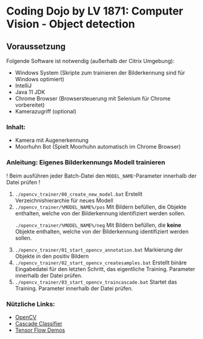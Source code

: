 # Coding Dojo by LV 1871: Computer Vision - Object detection

## Voraussetzung

Folgende Software ist notwendig (außerhalb der Citrix Umgebung):

* Windows System (Skripte zum trainieren der Bilderkennung sind für Windows optimiert)
* IntelliJ
* Java 11 JDK
* Chrome Browser (Browsersteuerung mit Selenium für Chrome vorbereitet)
* Kamerazugriff (optional)

### Inhalt:

* Kamera mit Augenerkennung
* Moorhuhn Bot (Spielt Moorhuhn automatisch im Chrome Browser)

### Anleitung: Eigenes Bilderkennungs Modell trainieren

! Beim ausführen jeder Batch-Datei den `MODEL_NAME`-Parameter innerhalb der Datei prüfen !

1. `./opencv_trainer/00_create_new_model.bat` Erstellt Verzeichnishierarchie für neues Modell
2. `./opencv_trainer/%MODEL_NAME%/pos` Mit Bildern befüllen, die Objekte enthalten, welche von der Bilderkennung
   identifiziert werden sollen. <p>
   `./opencv_trainer/%MODEL_NAME%/neg` Mit Bildern befüllen, die **keine** Objekte enthalten, welche von der
   Bilderkennung identifiziert werden sollen.
3. `./opencv_trainer/01_start_opencv_annotation.bat` Markierung der Objekte in den positiv Bildern
4. `./opencv_trainer/02_start_opencv_createsamples.bat` Erstellt binäre Eingabedatei für den letzten Schritt, das
   eigentliche Training. Parameter innerhalb der Datei prüfen.
5. `./opencv_trainer/03_start_opencv_traincascade.bat` Startet das Training. Parameter innerhalb der Datei prüfen.

### Nützliche Links:

* [OpenCV](https://opencv.org)
* [Cascade Classifier](https://medium.com/swlh/haar-cascade-classifiers-in-opencv-explained-visually-f608086fc42c)
* [Tensor Flow Demos](https://www.tensorflow.org/js/demos)